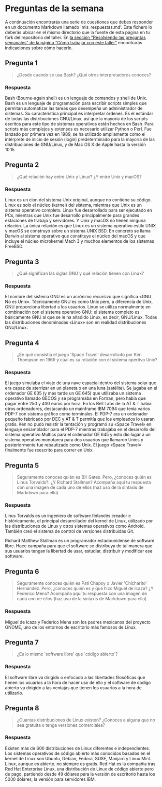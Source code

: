 # Preguntas de la semana

A continuación encontrarás una seríe de cuestiones que debes responder en un
documento Markdown llamado 'mis_respuestas.md'. Este fichero lo deberás ubicar en el mismo directorio que la
fuente de esta página en tu fork del repositorio del taller. En [la sección "Resolviendo las
preguntas semanales" de la página "Cómo trabajar con este taller"](../material_suplementario/como_trabajar/como_trabajar.md#resolviendo-las-preguntas-semanales) encontrarás indicaciones sobre cómo hacerlo.

## Pregunta 1

> ¿Desde cuando se usa Bash? ¿Qué otros interpretadores conoces?

### Respuesta

Bash (Bourne-again shell) es un lenguaje de comandos y shell de Unix. Bash es un lenguaje de programación para escribir scripts simples que permitan automatizar las tareas que desempeña un administrador de sistemas. Su característica principal es interpretar órdenes. Es el estándar de todas las distribuciones GNU/Linux, así que la mayoría de los scripts escritos para este tipo de sistemas operativos están hechos en Bash. Para scripts más complejos y extensos es necesario utilizar Python o Perl. Fue lanzado por primera vez en 1989, se ha utilizado ampliamente como el intérprete de inicio de sesión (login) predeterminado para la mayoría de las distribuciones de GNU/Linux, y de Mac OS X de Apple hasta la versión 10.15.

## Pregunta 2

> ¿Qué relación hay entre Unix y Linux? ¿Y entre Unix y macOS?

### Respuesta

Linux es un clon del sistema Unix original, aunque no contiene su código. Linux es solo el núcleo (kernel) del sistema, mientras que Unix es un sistema operativo completo. Linux fue desarrollado para ser ejecutado en PCs, mientras que Unix fue desarrollo principalmente para grandes estaciones de trabajo y servidores. 
Y Unix y macOS no tienen ninguna relación. La única relación es que Linux es un sistema operativo estilo UNIX y macOS se construyó sobre un sistema UNIX BSD. En concreto se llama Darwin al sistema operativo que constituye el núcleo del macOS y que incluye el núcleo microkernel Mach 3 y muchos elementos de los sistemas FreeBSD.


## Pregunta 3

> ¿Qué significan las siglas GNU y qué relación tienen con Linux?

### Respuesta

El nombre del sistema GNU es un acrónimo recursivo que significa «GNU No es Unix». Técnicamente GNU es como Unix pero, a diferencia de Unix, GNU proporciona libertad a los usuarios. Linux se utiliza normalmente en combinación con el sistema operativo GNU: el sistema completo es básicamente GNU al que se le ha añadido Linux, es decir, GNU/Linux. Todas las distribuciones denominadas «Linux» son en realidad distribuciones GNU/Linux.


## Pregunta 4

> ¿En qué consistía el juego 'Space Travel' desarrollado por Ken Thompson en 1969 y cúal es su
> relación con el sistema opertivo Unix?

### Respuesta

El juego simulaba el viaje de una nave espacial dentro del sistema solar que era capaz de aterrizar en un planeta o en una luna (satélite). Se jugaba en el ordenador GE 635 (y mas tarde un GE 645) que utilizaba un sistema operativo llamado GECOS y se programaba en Fortran, pero había que pagar entre 250 y 400 euros por hora. En los Bell Labs de la AT & T había otros ordenadores, destacando un mainframe IBM 7094 que tenía varios PDP-7 con sistema gráfico como terminales. El PDP-7 era un ordenador pequeño fabricado por DEC y AT & T permitía que los empleados lo usaran gratis. Ken no pudo resistir la tentación y programó su «Space Travel» en lenguaje ensamblador para el PDP-7 mientras trabajaba en el desarrollo del sistema operativo Multics para el ordenador GE 645 y esto dio lugar a un sistema operativo monotarea para dos usuarios que llamaron Unics y posteriormente fue rebautizado como Unix. El juego «Space Travel» finalmente fue reescrito para correr en Unix.

## Pregunta 5

> Seguramente conoces quién es Bill Gates. Pero, ¿conoces quién es Linus
> Torvalds?. ¿Y Richard Stallman? Acompaña aquí tu respuesta con una imagen de cada
> uno de ellos (haz uso de la sintaxis de Markdown para ello).

### Respuesta

<p> Linus Torvalds es un ingeniero de software finlandés creador e históricamente, el principal desarrollador del kernel de Linux, utilizado por las distribuciones de Linux y otros sistemas operativos como Android. También creó el sistema de control de versiones distribuidas Git.<p>

<p> Richard Matthew Stallman es un programador estadounidense de software libre. Hace campaña para que el software se distribuya de tal manera que sus usuarios tengan la libertad de usar, estudiar, distribuir y modificar ese software.<p>


## Pregunta 6

> Seguramente conoces quién es Pati Chapoy o Javier 'Chicharito' Hernandez. Pero, ¿conoces quién
> es y qué hizo Miguel de Icaza? ¿Y Federico Mena? Acompaña aquí tu respuesta con una imagen de cada
> uno de ellos (haz uso de la sintaxis de Markdown para ello).

### Respuesta

<p>Miguel de Icaza y Federico Mena son los padres mexicanos del proyecto GNOME, uno de los entornos de escritorio más famosos de Linux.<p>


## Pregunta 7

> ¿Es lo mismo 'software libre' que 'código abierto'?

### Respuesta

El software libre va dirigido o enfocado a las libertades filosóficas que tienen los usuarios a la hora de hacer uso de ello y el software de código abierto va dirigido a las ventajas que tienen los usuarios a la hora de utilizarlo.

## Pregunta 8

> ¿Cuantas distribuciones de Linux existen? ¿Conoces a alguna que no sea gratuita o tenga versiones comerciales?

### Respuesta

Existen más de 600 distribuciones de Linux diferentes e independientes. Los sistemas operativos de código abierto más conocidos basados en el kernel de Linux son Ubuntu, Debian, Fedora, SUSE, Manjaro y Linux Mint. Linux, aunque es abierto, no siempre es gratis.  Red Hat es la compañía tras Red Hat Enterprise Linux, una distribución de Linux de código abierto pero de pago, partiendo desde 49 dólares para la versión de escritorio hasta los 5000 dólares, la versión para servidores IBM.



